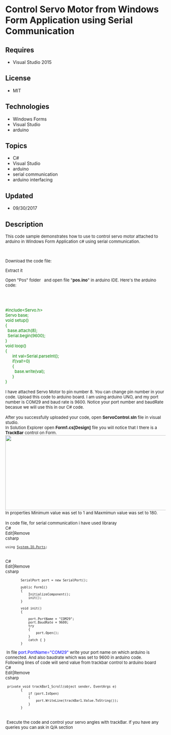 # Control Servo Motor from Windows Form Application using Serial Communication
## Requires
- Visual Studio 2015
## License
- MIT
## Technologies
- Windows Forms
- Visual Studio
- arduino
## Topics
- C#
- Visual Studio
- arduino
- serial communication
- arduino interfacing
## Updated
- 09/30/2017
## Description

<p><span style="font-size:small">This code sample demonstrates how to use to control servo motor attached to arduino in Windows Form Application c# using serial communication.</span></p>
<p>&nbsp;</p>
<p><span style="font-size:small">Download the code file:</span></p>
<p><span style="font-size:small">Extract it</span></p>
<p><span style="font-size:small">Open &quot;Pos&quot;&nbsp;folder<strong>&nbsp;</strong><em>&nbsp;</em> and open file &quot;<strong>pos.ino</strong>&quot; in arduino IDE. Here's the arduino code:</span></p>
<p>&nbsp;</p>
<div class="endscriptcode">&nbsp;
<div></div>
<div><span style="color:#008000; font-size:small">#include&lt;Servo.h&gt;</span><br>
<span style="color:#008000; font-size:small">Servo base;</span></div>
<div><span style="color:#008000; font-size:small">void setup() </span><br>
<span style="color:#008000; font-size:small">{</span><br>
<span style="color:#008000; font-size:small">&nbsp; base.attach(8);</span></div>
<div><span style="color:#008000; font-size:small">&nbsp; Serial.begin(9600);&nbsp;
</span><br>
<span style="color:#008000; font-size:small">}</span></div>
<div><span style="color:#008000; font-size:small">void loop()</span><br>
<span style="color:#008000; font-size:small">{</span><br>
<span style="color:#008000; font-size:small">&nbsp;&nbsp;&nbsp;&nbsp;&nbsp; int val=Serial.parseInt();</span><br>
<span style="color:#008000; font-size:small">&nbsp;&nbsp;&nbsp;&nbsp;&nbsp; if(val!=0)</span><br>
<span style="color:#008000; font-size:small">&nbsp;&nbsp;&nbsp;&nbsp;&nbsp; {</span><br>
<span style="color:#008000; font-size:small">&nbsp;&nbsp;&nbsp;&nbsp;&nbsp;&nbsp;&nbsp; base.write(val);</span><br>
<span style="color:#008000; font-size:small">&nbsp;&nbsp;&nbsp;&nbsp;&nbsp; }</span><br>
<span style="color:#008000; font-size:small">}</span></div>
<div></div>
<div><span style="color:#008000; font-size:small"><br>
</span></div>
<div><span style="font-size:small">I have attached Servo Motor to pin number 8. You can change pin number in your code. Upload this code to arduino board. I am using arduino UNO, and my port number is COM29 and baud rate is 9600. Notice your port number and
 baudRate becasue we will use this in our C# code.</span></div>
<div><span style="font-size:small"><br>
</span></div>
</div>
<div></div>
<div></div>
<div><span style="font-size:small">After you successfully uploaded your code, open
<strong>ServoControl.sln</strong> file in visual studio. </span></div>
<div><span style="font-size:small">In Solution Explorer open <strong>Form1.cs[Design]</strong> file you will notice that I there is a
<strong>T</strong><strong>rackBar</strong> control on Form.</span></div>
<div><img id="180137" width="570" height="235" src="https://i1.code.msdn.s-msft.com/control-servo-motor-from-a61c06ac/image/file/180137/1/trackbar.png" alt=""></div>
<div><span style="font-size:small">In properties Minimum value was set to 1 and Maxmimun value was set to 180.&nbsp;</span></div>
<div><span style="font-size:small"><br>
</span></div>
<div></div>
<div><span style="font-size:small">In code file, for serial communication i have used libraray</span></div>
<div></div>
<div>
<div class="scriptcode">
<div class="pluginEditHolder" pluginCommand="mceScriptCode">
<div class="title"><span style="font-size:small">C#</span></div>
<div class="pluginLinkHolder"><span style="font-size:small"><span class="pluginEditHolderLink">Edit</span>|<span class="pluginRemoveHolderLink">Remove</span></span></div>
<span class="hidden" style="font-size:small">csharp </span>

<div class="preview">
<pre class="csharp"><span style="font-size:small"><span class="cs__keyword">using</span>&nbsp;<a class="libraryLink" href="https://msdn.microsoft.com/en-US/library/System.IO.Ports.aspx" target="_blank" title="Auto generated link to System.IO.Ports">System.IO.Ports</a>;</span></pre>
</div>
</div>
</div>
<div class="endscriptcode">&nbsp;
<div class="scriptcode">
<div class="pluginEditHolder" pluginCommand="mceScriptCode">
<div class="title"><span style="font-size:small">C#</span></div>
<div class="pluginLinkHolder"><span style="font-size:small"><span class="pluginEditHolderLink">Edit</span>|<span class="pluginRemoveHolderLink">Remove</span></span></div>
<span class="hidden" style="font-size:small">csharp </span>

<div class="preview">
<pre class="js"><span style="font-size:small">&nbsp;&nbsp;&nbsp;&nbsp;&nbsp;&nbsp;&nbsp;&nbsp;SerialPort&nbsp;port&nbsp;=&nbsp;<span class="js__operator">new</span>&nbsp;SerialPort();&nbsp;
&nbsp;&nbsp;&nbsp;&nbsp;&nbsp;&nbsp;&nbsp;&nbsp;&nbsp;
&nbsp;&nbsp;&nbsp;&nbsp;&nbsp;&nbsp;&nbsp;&nbsp;public&nbsp;Form1()&nbsp;
&nbsp;&nbsp;&nbsp;&nbsp;&nbsp;&nbsp;&nbsp;&nbsp;<span class="js__brace">{</span>&nbsp;
&nbsp;&nbsp;&nbsp;&nbsp;&nbsp;&nbsp;&nbsp;&nbsp;&nbsp;&nbsp;&nbsp;&nbsp;InitializeComponent();&nbsp;
&nbsp;&nbsp;&nbsp;&nbsp;&nbsp;&nbsp;&nbsp;&nbsp;&nbsp;&nbsp;&nbsp;&nbsp;init();&nbsp;
&nbsp;&nbsp;&nbsp;&nbsp;&nbsp;&nbsp;&nbsp;&nbsp;<span class="js__brace">}</span>&nbsp;
&nbsp;
&nbsp;&nbsp;&nbsp;&nbsp;&nbsp;&nbsp;&nbsp;&nbsp;<span class="js__operator">void</span>&nbsp;init()&nbsp;
&nbsp;&nbsp;&nbsp;&nbsp;&nbsp;&nbsp;&nbsp;&nbsp;<span class="js__brace">{</span>&nbsp;
&nbsp;&nbsp;&nbsp;&nbsp;&nbsp;&nbsp;&nbsp;&nbsp;&nbsp;&nbsp;&nbsp;&nbsp;&nbsp;
&nbsp;&nbsp;&nbsp;&nbsp;&nbsp;&nbsp;&nbsp;&nbsp;&nbsp;&nbsp;&nbsp;&nbsp;port.PortName&nbsp;=&nbsp;<span class="js__string">&quot;COM29&quot;</span>;&nbsp;
&nbsp;&nbsp;&nbsp;&nbsp;&nbsp;&nbsp;&nbsp;&nbsp;&nbsp;&nbsp;&nbsp;&nbsp;port.BaudRate&nbsp;=&nbsp;<span class="js__num">9600</span>;&nbsp;
&nbsp;&nbsp;&nbsp;&nbsp;&nbsp;&nbsp;&nbsp;&nbsp;&nbsp;&nbsp;&nbsp;&nbsp;<span class="js__statement">try</span>&nbsp;
&nbsp;&nbsp;&nbsp;&nbsp;&nbsp;&nbsp;&nbsp;&nbsp;&nbsp;&nbsp;&nbsp;&nbsp;<span class="js__brace">{</span>&nbsp;
&nbsp;&nbsp;&nbsp;&nbsp;&nbsp;&nbsp;&nbsp;&nbsp;&nbsp;&nbsp;&nbsp;&nbsp;&nbsp;&nbsp;&nbsp;&nbsp;port.Open();&nbsp;
&nbsp;&nbsp;&nbsp;&nbsp;&nbsp;&nbsp;&nbsp;&nbsp;&nbsp;&nbsp;&nbsp;&nbsp;<span class="js__brace">}</span>&nbsp;
&nbsp;&nbsp;&nbsp;&nbsp;&nbsp;&nbsp;&nbsp;&nbsp;&nbsp;&nbsp;&nbsp;&nbsp;<span class="js__statement">catch</span>&nbsp;<span class="js__brace">{</span>&nbsp;<span class="js__brace">}</span>&nbsp;
&nbsp;&nbsp;&nbsp;&nbsp;&nbsp;&nbsp;&nbsp;&nbsp;<span class="js__brace">}</span></span></pre>
</div>
</div>
</div>
<div class="endscriptcode"><span style="font-size:small">&nbsp;In file <span style="color:#0000ff">
port.PortName=&quot;COM29&quot;</span> write your port name on which arduino is connected. And also baudrate which was set to 9600 in arduino code.</span></div>
<div class="endscriptcode"></div>
<div class="endscriptcode"><span style="font-size:small">Following lines of code will send value from trackbar control to arduino board</span></div>
</div>
<div class="endscriptcode"></div>
<div class="endscriptcode">
<div class="scriptcode">
<div class="pluginEditHolder" pluginCommand="mceScriptCode">
<div class="title"><span style="font-size:small">C#</span></div>
<div class="pluginLinkHolder"><span style="font-size:small"><span class="pluginEditHolderLink">Edit</span>|<span class="pluginRemoveHolderLink">Remove</span></span></div>
<span class="hidden" style="font-size:small">csharp </span>

<div class="preview">
<pre class="js"><span style="font-size:small">&nbsp;private&nbsp;<span class="js__operator">void</span>&nbsp;trackBar1_Scroll(object&nbsp;sender,&nbsp;EventArgs&nbsp;e)&nbsp;
&nbsp;&nbsp;&nbsp;&nbsp;&nbsp;&nbsp;&nbsp;&nbsp;<span class="js__brace">{</span>&nbsp;
&nbsp;&nbsp;&nbsp;&nbsp;&nbsp;&nbsp;&nbsp;&nbsp;&nbsp;&nbsp;&nbsp;&nbsp;<span class="js__statement">if</span>&nbsp;(port.IsOpen)&nbsp;
&nbsp;&nbsp;&nbsp;&nbsp;&nbsp;&nbsp;&nbsp;&nbsp;&nbsp;&nbsp;&nbsp;&nbsp;<span class="js__brace">{</span>&nbsp;
&nbsp;&nbsp;&nbsp;&nbsp;&nbsp;&nbsp;&nbsp;&nbsp;&nbsp;&nbsp;&nbsp;&nbsp;&nbsp;&nbsp;&nbsp;&nbsp;port.WriteLine(trackBar1.Value.ToString());&nbsp;
&nbsp;&nbsp;&nbsp;&nbsp;&nbsp;&nbsp;&nbsp;&nbsp;&nbsp;&nbsp;&nbsp;&nbsp;<span class="js__brace">}</span>&nbsp;
&nbsp;&nbsp;&nbsp;&nbsp;&nbsp;&nbsp;&nbsp;&nbsp;<span class="js__brace">}</span></span></pre>
</div>
</div>
</div>
<div class="endscriptcode">&nbsp;</div>
</div>
<div class="endscriptcode">&nbsp;<span style="font-size:small">Execute the code and control your servo angles with trackBar. If you have any queries you can ask in Q/A section</span></div>
</div>
<p>&nbsp;</p>
